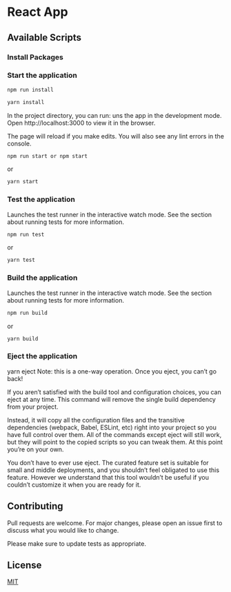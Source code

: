 # React App

## Available Scripts

### Install Packages

### Start the application

```bash
npm run install

```

```bash
yarn install

```

In the project directory, you can run:
uns the app in the development mode.
Open http://localhost:3000 to view it in the browser.

The page will reload if you make edits.
You will also see any lint errors in the console.

```bash
npm run start or npm start

```

or

```bash
yarn start

```

### Test the application

Launches the test runner in the interactive watch mode.
See the section about running tests for more information.

```bash
npm run test

```

or

```bash
yarn test

```

### Build the application

Launches the test runner in the interactive watch mode.
See the section about running tests for more information.

```bash
npm run build

```

or

```bash
yarn build

```

### Eject the application

yarn eject
Note: this is a one-way operation. Once you eject, you can’t go back!

If you aren’t satisfied with the build tool and configuration choices, you can eject at any time. This command will remove the single build dependency from your project.

Instead, it will copy all the configuration files and the transitive dependencies (webpack, Babel, ESLint, etc) right into your project so you have full control over them. All of the commands except eject will still work, but they will point to the copied scripts so you can tweak them. At this point you’re on your own.

You don’t have to ever use eject. The curated feature set is suitable for small and middle deployments, and you shouldn’t feel obligated to use this feature. However we understand that this tool wouldn’t be useful if you couldn’t customize it when you are ready for it.

## Contributing

Pull requests are welcome. For major changes, please open an issue first to discuss what you would like to change.

Please make sure to update tests as appropriate.

## License

[MIT](https://choosealicense.com/licenses/mit/)
